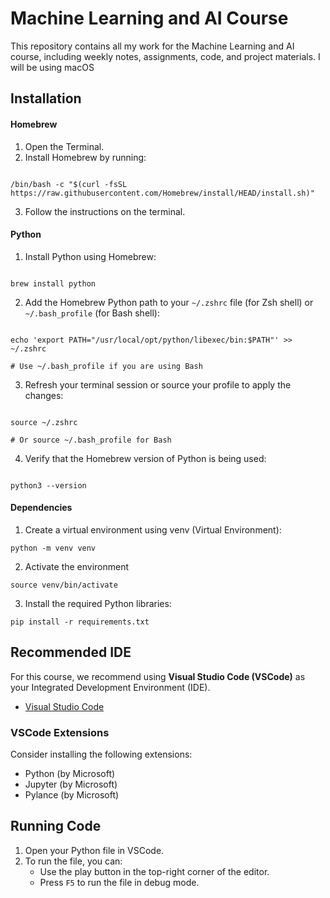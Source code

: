 # Machine Learning and AI Course

This repository contains all my work for the Machine Learning and AI course, including weekly notes, assignments, code, and project materials. I will be using macOS

## Installation

#### Homebrew

1. Open the Terminal.
2. Install Homebrew by running:

```

/bin/bash -c "$(curl -fsSL https://raw.githubusercontent.com/Homebrew/install/HEAD/install.sh)"

```

3. Follow the instructions on the terminal.

#### Python

1. Install Python using Homebrew:

```

brew install python

```

2. Add the Homebrew Python path to your `~/.zshrc` file (for Zsh shell) or `~/.bash_profile` (for Bash shell):

```

echo 'export PATH="/usr/local/opt/python/libexec/bin:$PATH"' >> ~/.zshrc

# Use ~/.bash_profile if you are using Bash

```

3. Refresh your terminal session or source your profile to apply the changes:

```

source ~/.zshrc

# Or source ~/.bash_profile for Bash

```

4. Verify that the Homebrew version of Python is being used:

```

python3 --version

```

#### Dependencies

1. Create a virtual environment using venv (Virtual Environment):

```
python -m venv venv
```

2. Activate the environment

```
source venv/bin/activate
```

3. Install the required Python libraries:

```
pip install -r requirements.txt
```

## Recommended IDE

For this course, we recommend using **Visual Studio Code (VSCode)** as your Integrated Development Environment (IDE).

- [Visual Studio Code](https://code.visualstudio.com/)

### VSCode Extensions

Consider installing the following extensions:

- Python (by Microsoft)
- Jupyter (by Microsoft)
- Pylance (by Microsoft)

## Running Code

1. Open your Python file in VSCode.
2. To run the file, you can:
   - Use the play button in the top-right corner of the editor.
   - Press `F5` to run the file in debug mode.
